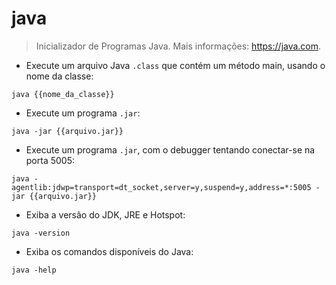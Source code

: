 # java

> Inicializador de Programas Java.
> Mais informações: <https://java.com>.

- Execute um arquivo Java `.class` que contém um método main, usando o nome da classe:

`java {{nome_da_classe}}`

- Execute um programa `.jar`:

`java -jar {{arquivo.jar}}`

- Execute um programa `.jar`, com o debugger tentando conectar-se na porta 5005:

`java -agentlib:jdwp=transport=dt_socket,server=y,suspend=y,address=*:5005 -jar {{arquivo.jar}}`

- Exiba a versão do JDK, JRE e Hotspot:

`java -version`

- Exiba os comandos disponíveis do Java:

`java -help`
